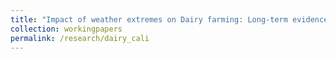 ```yaml
---
title: "Impact of weather extremes on Dairy farming: Long-term evidence from California"
collection: workingpapers
permalink: /research/dairy_cali
---
```

